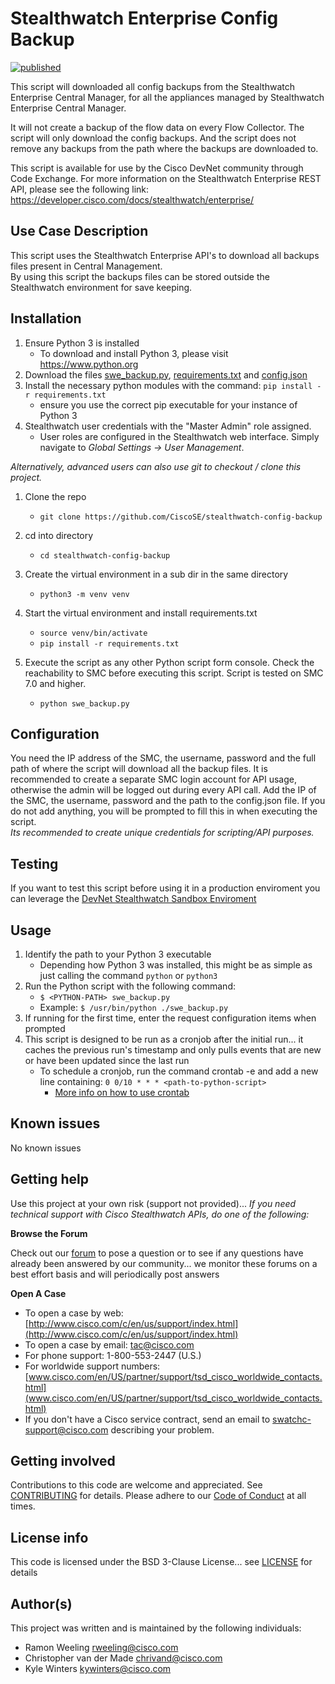 # Stealthwatch Enterprise Config Backup

[![published](https://static.production.devnetcloud.com/codeexchange/assets/images/devnet-published.svg)](https://developer.cisco.com/codeexchange/github/repo/CiscoSE/stealthwatch-config-backup)

This script will downloaded all config backups from the Stealthwatch Enterprise Central Manager,
for all the appliances managed by Stealthwatch Enterprise Central Manager.

It will not create a backup of the flow data on every Flow Collector.
The script will only download the config backups. And the script does not remove any backups from the path where the backups are downloaded to.

This script is available for use by the Cisco DevNet community through Code Exchange. For more information on the Stealthwatch Enterprise REST API, please see the following link: https://developer.cisco.com/docs/stealthwatch/enterprise/


## Use Case Description

This script uses the Stealthwatch Enterprise API's to download all backups files present in Central Management.  
By using this script the backups files can be stored outside the Stealthwatch environment for save keeping.

## Installation

1. Ensure Python 3 is installed
   - To download and install Python 3, please visit https://www.python.org
2. Download the files [swe_backup.py](https://github.com/CiscoSE/stealthwatch-config-backup/blob/master/swe_backup.py), [requirements.txt](https://github.com/CiscoSE/stealthwatch-config-backup/blob/master/requirements.txt) and [config.json](https://github.com/CiscoSE/stealthwatch-config-backup/blob/master/config.json)
3. Install the necessary python modules with the command: ``` pip install -r requirements.txt ```
   - ensure you use the correct pip executable for your instance of Python 3
4. Stealthwatch user credentials with the "Master Admin" role assigned.
   - User roles are configured in the Stealthwatch web interface. Simply navigate to _Global Settings -> User Management_.

_Alternatively, advanced users can also use git to checkout / clone this project._

1. Clone the repo
   - ``` git clone https://github.com/CiscoSE/stealthwatch-config-backup ```

2. cd into directory
   - ``` cd stealthwatch-config-backup ```

3. Create the virtual environment in a sub dir in the same directory
   - ``` python3 -m venv venv ```

4. Start the virtual environment and install requirements.txt
   - ``` source venv/bin/activate ```
   - ``` pip install -r requirements.txt ```

5. Execute the script as any other Python script form console. Check the reachability to SMC before executing this script. Script is tested on SMC 7.0 and higher.
   - ``` python swe_backup.py ```

## Configuration

You need the IP address of the SMC, the username, password and the full path of where the script will download all the backup files.
It is recommended to create a separate SMC login account for API usage, otherwise the admin will be logged out during every API call. Add the IP of the SMC, the username, password and the path to the config.json file. If you do not add anything, you will be prompted to fill this in when executing the script.  
_Its recommended to create unique credentials for scripting/API purposes._

## Testing

If you want to test this script before using it in a production enviroment you can leverage the [DevNet Stealthwatch Sandbox Enviroment](https://devnetsandbox.cisco.com/RM/Diagram/Index/3c832112-cf88-4e74-a439-6fdb47a5882e?diagramType=Topology)

## Usage

1. Identify the path to your Python 3 executable
   - Depending how Python 3 was installed, this might be as simple as just calling the command ``` python ``` or ``` python3 ```
2. Run the Python script with the following command:
   - ``` $ <PYTHON-PATH> swe_backup.py ```
   - Example: ``` $ /usr/bin/python ./swe_backup.py ```
3. If running for the first time, enter the request configuration items when prompted
4. This script is designed to be run as a cronjob after the initial run... it caches the previous run's timestamp and only pulls events that are new or have been updated since the last run
   - To schedule a cronjob, run the command crontab -e and add a new line containing: ``` 0 0/10 * * * <path-to-python-script> ```
     - [More info on how to use crontab](https://opensource.com/article/17/11/how-use-cron-linux)

## Known issues

No known issues

## Getting help

Use this project at your own risk (support not provided)... _If you need technical support with Cisco Stealthwatch APIs, do one of the following:_

__Browse the Forum__

Check out our [forum](https://community.cisco.com/t5/custom/page/page-id/customFilteredByMultiLabel?board=j-disc-dev-security&labels=stealthwatch) to pose a question or to see if any questions have already been answered by our community... we monitor these forums on a best effort basis and will periodically post answers

__Open A Case__
  - To open a case by web: [http://www.cisco.com/c/en/us/support/index.html](http://www.cisco.com/c/en/us/support/index.html)
  - To open a case by email: tac@cisco.com
  - For phone support: 1-800-553-2447 (U.S.)
  - For worldwide support numbers: [www.cisco.com/en/US/partner/support/tsd_cisco_worldwide_contacts.html](www.cisco.com/en/US/partner/support/tsd_cisco_worldwide_contacts.html)
  - If you don't have a Cisco service contract, send an email to swatchc-support@cisco.com describing your problem.

## Getting involved

Contributions to this code are welcome and appreciated. See [CONTRIBUTING](https://github.com/CiscoDevNet/cognitive-intelligence-syslog-exporter/blob/master/CONTRIBUTING.md) for details. Please adhere to our [Code of Conduct](https://github.com/CiscoDevNet/cognitive-intelligence-syslog-exporter/blob/master/CODE_OF_CONDUCT.md) at all times.

## License info

This code is licensed under the BSD 3-Clause License... see [LICENSE](https://github.com/CiscoDevNet/cognitive-intelligence-syslog-exporter/blob/master/LICENSE) for details


## Author(s)

This project was written and is maintained by the following individuals:

* Ramon Weeling <rweeling@cisco.com>
* Christopher van der Made <chrivand@cisco.com>
* Kyle Winters <kywinters@cisco.com>
